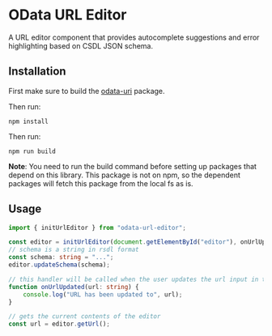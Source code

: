 # OData URL Editor

A URL editor component that provides autocomplete suggestions and error highlighting based on CSDL JSON schema.

## Installation

First make sure to build the [odata-uri](../odataUri) package.

Then run:

```
npm install
```

Then run:

```
npm run build
```

**Note**: You need to run the build command before setting up packages that depend on this library. This package is not on npm, so the dependent
packages will fetch this package from the local fs as is.

## Usage

```ts
import { initUrlEditor } from "odata-url-editor";

const editor = initUrlEditor(document.getElementById("editor"), onUrlUpdated);
// schema is a string in rsdl format
const schema: string = "...";
editor.updateSchema(schema);

// this handler will be called when the user updates the url input in the editor
function onUrlUpdated(url: string) {
    console.log("URL has been updated to", url);
}

// gets the current contents of the editor
const url = editor.getUrl();

```